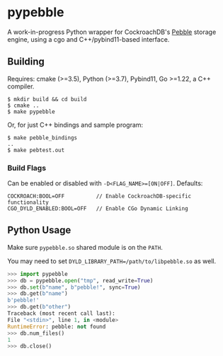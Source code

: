 # pypebble

A work-in-progress Python wrapper for CockroachDB's [Pebble](https://github.com/cockroachdb/pebble) 
storage engine, using a cgo and C++/pybind11-based interface.

## Building
Requires: cmake (>=3.5), Python (>=3.7), Pybind11, Go >=1.22, a C++ compiler.
```shell
$ mkdir build && cd build
$ cmake ..
$ make pypebble
```
Or, for just C++ bindings and sample program:
```shell
$ make pebble_bindings
..
$ make pebtest.out
```
### Build Flags
Can be enabled or disabled with `-D<FLAG_NAME>=[ON|OFF]`. Defaults:
```
COCKROACH:BOOL=OFF          // Enable CockroachDB-specific functionality
CGO_DYLD_ENABLED:BOOL=OFF   // Enable CGo Dynamic Linking
```

## Python Usage
Make sure `pypebble.so` shared module is on the `PATH`.

You may need to set `DYLD_LIBRARY_PATH=/path/to/libpebble.so` as well.
```python
>>> import pypebble
>>> db = pypebble.open("tmp", read_write=True)
>>> db.set(b"name", b"pebble!", sync=True)
>>> db.get(b"name")
b'pebble!'
>>> db.get(b"other")
Traceback (most recent call last):
File "<stdin>", line 1, in <module>
RuntimeError: pebble: not found
>>> db.num_files()
1
>>> db.close()
```
